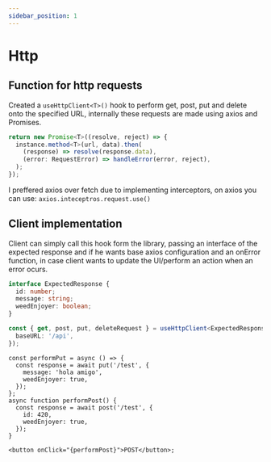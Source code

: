 ```yaml
---
sidebar_position: 1
---
```


# Http

## Function for http requests

Created a `useHttpClient<T>()` hook to perform get, post, put and delete onto the specified URL, internally these requests are made using axios and Promises.

```ts
return new Promise<T>((resolve, reject) => {
  instance.method<T>(url, data).then(
    (response) => resolve(response.data),
    (error: RequestError) => handleError(error, reject),
  );
});
```

I preffered axios over fetch due to implementing interceptors, on axios you can use: `axios.inteceptros.request.use()`

## Client implementation

Client can simply call this hook form the library, passing an interface of the expected response and if he wants base axios configuration and an onError function, in case client wants to update the UI/perform an action when an error ocurs.

```ts title="response interface"
interface ExpectedResponse {
  id: number;
  message: string;
  weedEnjoyer: boolean;
}

const { get, post, put, deleteRequest } = useHttpClient<ExpectedResponse>({
  baseURL: '/api',
});
```

```tsx title="Now all we have to do is call our imported functions, in this example case I'll use them on a onClick event."
const performPut = async () => {
  const response = await put('/test', {
    message: 'hola amigo',
    weedEnjoyer: true,
  });
};
async function performPost() {
  const response = await post('/test', {
    id: 420,
    weedEnjoyer: true,
  });
}

<button onClick="{performPost}">POST</button>;
```
